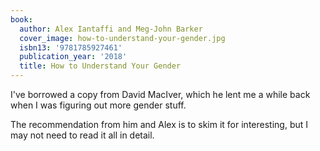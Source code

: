 ```yaml
---
book:
  author: Alex Iantaffi and Meg-John Barker
  cover_image: how-to-understand-your-gender.jpg
  isbn13: '9781785927461'
  publication_year: '2018'
  title: How to Understand Your Gender
---
```


I've borrowed a copy from David MacIver, which he lent me a while back when I was figuring out more gender stuff.

The recommendation from him and Alex is to skim it for interesting, but I may not need to read it all in detail.
